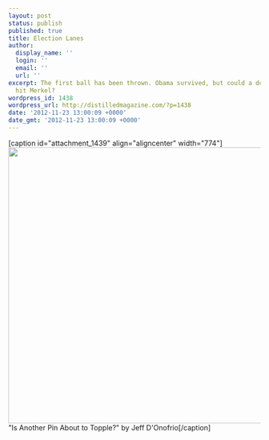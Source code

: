```yaml
---
layout: post
status: publish
published: true
title: Election Lanes
author:
  display_name: ''
  login: ''
  email: ''
  url: ''
excerpt: The first ball has been thrown. Obama survived, but could a double dip still
  hit Merkel?
wordpress_id: 1438
wordpress_url: http://distilledmagazine.com/?p=1438
date: '2012-11-23 13:00:09 +0000'
date_gmt: '2012-11-23 13:00:09 +0000'
---
```

<p>[caption id="attachment_1439" align="aligncenter" width="774"]<a href="http://distilledmagazine.com/wp-content/uploads/2012/11/ElectionLanes.png"><img class="wp-image-1439 " title="ElectionLanes" alt="" src="http://distilledmagazine.com/wp-content/uploads/2012/11/ElectionLanes.png" width="774" height="550" /></a> "Is Another Pin About to Topple?" by Jeff D'Onofrio[/caption]</p>
<p>&nbsp;</p>
